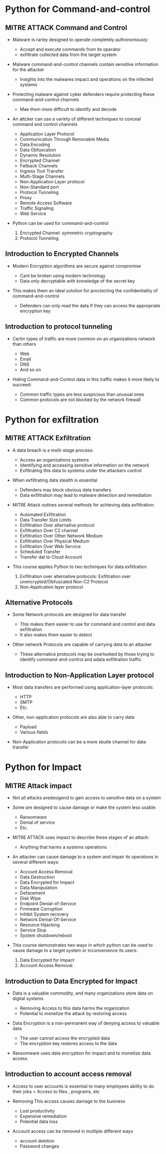 # Python for Command-and-control
## MITRE ATTACK Command and Control
* Malware is rarley designed to operate completely authonomously:
    - Accept and execute commands from its operator
    - exfiltrate collected data from the target system

* Malware command-and-control channels contain sensitive information for the attacker
    - Insights into the malwares impact and operations on the infected systems

* Protecting malware against cyber defenders require protecting these command-and-control channels
    - Mae them more difficult to identify and decode

* An attcker can use a variety of different techniques to conceal command and control channels
    - Application Layer Protocol
    - Communication Through Removable Media
    - Data Encoding
    - Data Obfuscation
    - Dynamic Resolution
    - Encrypted Channel
    - Fallback Channels
    - Ingress Tool Transfer
    - Multi-Stage Channels
    - Non-Application Layer protocol
    - Non-Standard port
    - Protocol Tunneling
    - Proxy
    - Remote Access Software
    - Traffic Signaling 
    - Web Service

* Python can be used for command-and-control
    1. Encrypted Channel: symmetric cryptography
    2. Protocol Tunneling

## Introduction to Encrypted Channels
* Modern Encryption algorithms are secure against compromise
    - Cant be broken using modern technology
    - Data only decryptable with knowledge of the secret key

* This makes them an ideal solution for proctecting the confidentiality of command-and-control
    - Defenders can only read the data if they can access the appropriate encryption key

## Introduction to protocol tunneling
* Certin types of traffic are more common on an organizations network than others
    - Web
    - Email
    - DNS
    - And so on

* Hiding Command-and-Control data in this traffic makes it more likely to succeed:
    - Common traffic types are less suspicious than unusual ones
    - Common protocols are not blocked by the network firewall


# Python for exfiltration
## MITRE ATTACK Exfiltration
* A data breach is a multi-stage process:
    - Access an organizations systems
    - Identifying and accessing sensitive information on the network
    - Exfiltrating this data to systems under the attackers control

* When exfiltrating data stealth is essential
    - Defenders may block obvious data transfers
    - Data exfiltration may lead to malware detection and remediation

* MITRE Attack outines several methods for achieving data exfiltration:
    - Automated Exfiltration
    - Data Transfer Size Limits
    - Exfiltration Over alternative protocol
    - Exfiltration Over C2 channel
    - Exfiltration Over Other Network Medium
    - Exfiltration Over Physical Medium
    - Exfiltration Over Web Service
    - Scheduled Transfer
    - Transfer dat to Cloud Account

* This course applies Python to two techniques for data exfiltration
    1. Exfiltration over alternative protocols: Exfiltration over unencrypted/Obfuscated Non-C2 Protocol
    2. Non-Application layer protocol

## Alternative Protocols 
* Some Network protocols are designed for data transfer
    - This makes them easier to use for command and control and data exfiltration
    - It also makes them easier to detect

* Other network Protocols are capable of carrying data to an attacker
    - These alternatice protocols may be overlooked by those trying to identify command-and-control and adata exfiltration traffic


## Introduction to Non-Application Layer protocol
* Most data transfers are performed using application-layer protocols:
    - HTTP
    - SMTP
    - Etc.


* Other, non-application protocols are also able to carry data
    - Payload
    - Various fields

* Non-Application protocols can be a more sbutle channel for data transfer

# Python for Impact
## MITRE Attack impact
* Not all attacks aredesigend to gain access to sensitive data on a system

* Some are designed to cause damage or make the system less usable:
    - Ransomware
    - Denial of service
    - Etc.

* MITRE ATTACK uses impact to describe these stages of an attack:
    - Anything that harms a systems operations

* An attacker can cause damage to a system and impair its operations in several different ways:
    - Account Access Removal
    - Data Destruction
    - Data Encrypted for Impact
    - Data Manipulation
    - Defacement
    - Disk Wipe
    - Endpoint Denial-of-Service
    - Firmware Corruption
    - Inhibit System recovery
    - Network Denial-Of-Service
    - Resource Hijacking
    - Service Stop
    - System shutdown/reboot

* This course demonstrates two ways in which python can be used to vause damage to a target system or inconvenience its users:
    1. Data Encrypted for Impact
    2. Account Access Removal

## Introduction to Data Encrypted for Impact
* Data is a valuable commodity, and many organizations store data on digital systems
    - Removing Access to this data harms the organization
    - Potential to monetize the attack by restoring access

* Data Encryption is a non-permanent way of denying access to valuable data
    - The user cannot access the encrypted data
    - The encryption key restores access to the data

* Ransomware uses data encryption for impact and to monetize data access

## Introduction to account access removal
* Access to user accounts is essential to many employees ability to do their jobs
    = Access to files , programs, etc

* Removing This access causes damage to the business
    - Lost productivity
    - Expensive remediation
    - Potential data loss

* Account access can be removed in multiple different ways
    - account deletion
    - Password changes

